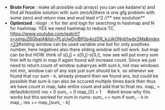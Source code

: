 * **Brute Force** : make all possible sub arrays( you can use kadane's) and find all feasible solution with sum zero/k(there is one gfg problem with sume zero) and return max and wud lead n^2 //** see soulution**
* **Optimized** : nlogn : n for iter and logn for searching in hashmap and N for hashmap. YES we need hashmap to reduce TC.
https://www.youtube.com/watch?v=xmguZ6GbatA&list=PLgUwDviBIf0p4ozDR_kJJkONnb1wdx2Ma&index=23
​
#sliding window can be used variable one but for only positives number, here negatives also there sliding window will not work. but map can be but HOW. think of s[i,j] = s[0,j]-s[0,i], now see will put every sum frim left to right in map if again found will increase count. Since we just need to return count of  window subarryas with sum k, not max windows not min, window can of any size just sum should be k. so whenevr we found that cur sum - k, already present then we found ans, but could be possible that sum-k can also be occured multiple times back then thus we have count in map, take entire count and add that to final res.
map_ = defaultdict(int)
res = 0
sum_ = 0
map_[0] = 1     #dont know why this works but this worked
for num in nums:
sum_ += num
if sum_ - k in map_:
res += map_[sum_ - k]